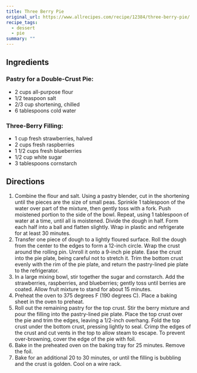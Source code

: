 ```yaml
---
title: Three Berry Pie
original_url: https://www.allrecipes.com/recipe/12384/three-berry-pie/
recipe_tags:
  - dessert
  - pie
summary: ""
---
```


## Ingredients

### Pastry for a Double-Crust Pie:
* 2 cups all-purpose flour
* 1/2 teaspoon salt
* 2/3 cup shortening, chilled
* 6 tablespoons cold water
 
### Three-Berry Filling:
* 1 cup fresh strawberries, halved
* 2 cups fresh raspberries
* 1 1/2 cups fresh blueberries
* 1/2 cup white sugar
* 3 tablespoons cornstarch

## Directions

1. Combine the flour and salt. Using a pastry blender, cut in the shortening until the pieces are the size of small peas. Sprinkle 1 tablespoon of the water over part of the mixture, then gently toss with a fork. Push moistened portion to the side of the bowl. Repeat, using 1 tablespoon of water at a time, until all is moistened. Divide the dough in half. Form each half into a ball and flatten slightly. Wrap in plastic and refrigerate for at least 30 minutes.
1. Transfer one piece of dough to a lightly floured surface. Roll the dough from the center to the edges to form a 12-inch circle. Wrap the crust around the rolling pin. Unroll it onto a 9-inch pie plate. Ease the crust into the pie plate, being careful not to stretch it. Trim the bottom crust evenly with the rim of the pie plate, and return the pastry-lined pie plate to the refrigerator.
1. In a large mixing bowl, stir together the sugar and cornstarch. Add the strawberries, raspberries, and blueberries; gently toss until berries are coated. Allow fruit mixture to stand for about 15 minutes.
1. Preheat the oven to 375 degrees F (190 degrees C). Place a baking sheet in the oven to preheat.
1. Roll out the remaining pastry for the top crust. Stir the berry mixture and pour the filling into the pastry-lined pie plate. Place the top crust over the pie and trim the edges, leaving a 1/2-inch overhang. Fold the top crust under the bottom crust, pressing lightly to seal. Crimp the edges of the crust and cut vents in the top to allow steam to escape. To prevent over-browning, cover the edge of the pie with foil.
1. Bake in the preheated oven on the baking tray for 25 minutes. Remove the foil.
1. Bake for an additional 20 to 30 minutes, or until the filling is bubbling and the crust is golden. Cool on a wire rack.